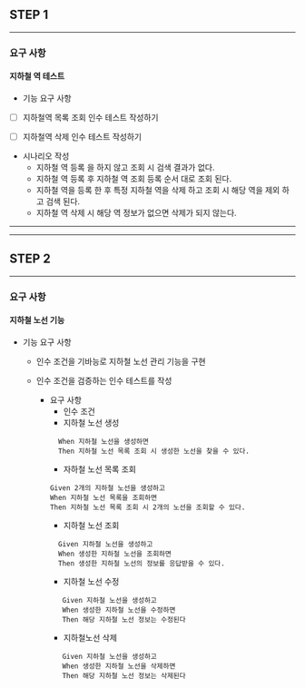## STEP 1 

------------

### 요구 사항
#### 지하철 역 테스트 
- 기능 요구 사항 
- [ ] 지하철역 목록 조회 인수 테스트 작성하기
- [ ] 지하철역 삭제 인수 테스트 작성하기


- 시나리오 작성
  - 지하철 역 등록 을 하지 않고 조회 시 검색 결과가 없다. 
  - 지하철 역 등록 후 지하철 역 조회 등록 순서 대로 조회 된다.
  - 지하철 역을 등록 한 후 특정 지하철 역을 삭제 하고 조회 시 해당 역을 제외 하고 검색 된다.
  - 지하철 역 삭제 시 해당 역 정보가 없으면 삭제가 되지 않는다.


------------
------------
## STEP 2

--------------

### 요구 사항
#### 지하철 노선 기능
- 기능 요구 사항
  - 인수 조건을 기바능로 지하철 노선 관리 기능을 구현
  - 인수 조건을 검증하는 인수 테스트를 작성

    - 요구 사항
      - 인수 조건
      - 지하철 노선 생성
      ```text
        When 지하철 노선을 생성하면
        Then 지하철 노선 목록 조회 시 생성한 노선을 찾을 수 있다.
      ```
      - 자하철 노선 목록 조회
      ```text
      Given 2개의 지하철 노선을 생성하고
      When 지하철 노선 목록을 조회하면
      Then 지하철 노선 목록 조회 시 2개의 노선을 조회할 수 있다.
      ```
      - 지하철 노선 조회
      ```text
        Given 지하철 노선을 생성하고
        When 생성한 지하철 노선을 조회하면
        Then 생성한 지하철 노선의 정보를 응답받을 수 있다.
      ```
      - 지하철 노선 수정
      ```text
         Given 지하철 노선을 생성하고
         When 생성한 지하철 노선을 수정하면
         Then 해당 지하철 노선 정보는 수정된다
      ```
      - 지하철노선 삭제
      ```text
         Given 지하철 노선을 생성하고
         When 생성한 지하철 노선을 삭제하면
         Then 해당 지하철 노선 정보는 삭제된다
      ```